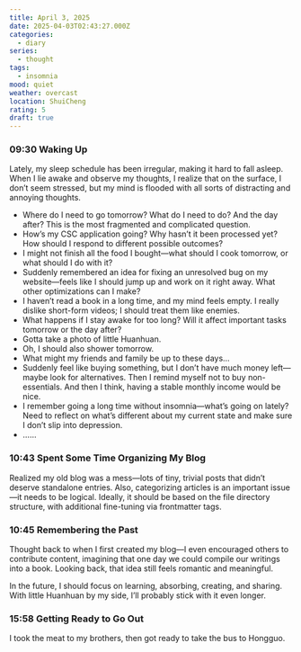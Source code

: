 ```yaml
---
title: April 3, 2025
date: 2025-04-03T02:43:27.000Z
categories:
  - diary
series:
  - thought
tags:
  - insomnia
mood: quiet
weather: overcast
location: ShuiCheng
rating: 5
draft: true
---
```


### 09:30 Waking Up  

Lately, my sleep schedule has been irregular, making it hard to fall asleep. When I lie awake and observe my thoughts, I realize that on the surface, I don’t seem stressed, but my mind is flooded with all sorts of distracting and annoying thoughts.  

- Where do I need to go tomorrow? What do I need to do? And the day after? This is the most fragmented and complicated question.  
- How’s my CSC application going? Why hasn’t it been processed yet? How should I respond to different possible outcomes?  
- I might not finish all the food I bought—what should I cook tomorrow, or what should I do with it?  
- Suddenly remembered an idea for fixing an unresolved bug on my website—feels like I should jump up and work on it right away. What other optimizations can I make?  
- I haven’t read a book in a long time, and my mind feels empty. I really dislike short-form videos; I should treat them like enemies.  
- What happens if I stay awake for too long? Will it affect important tasks tomorrow or the day after?  
- Gotta take a photo of little Huanhuan.  
- Oh, I should also shower tomorrow.  
- What might my friends and family be up to these days…  
- Suddenly feel like buying something, but I don’t have much money left—maybe look for alternatives. Then I remind myself not to buy non-essentials. And then I think, having a stable monthly income would be nice.  
- I remember going a long time without insomnia—what’s going on lately? Need to reflect on what’s different about my current state and make sure I don’t slip into depression.  
- ……  

### 10:43 Spent Some Time Organizing My Blog  

Realized my old blog was a mess—lots of tiny, trivial posts that didn’t deserve standalone entries. Also, categorizing articles is an important issue—it needs to be logical. Ideally, it should be based on the file directory structure, with additional fine-tuning via frontmatter tags.  

### 10:45 Remembering the Past  

Thought back to when I first created my blog—I even encouraged others to contribute content, imagining that one day we could compile our writings into a book. Looking back, that idea still feels romantic and meaningful.  

In the future, I should focus on learning, absorbing, creating, and sharing. With little Huanhuan by my side, I’ll probably stick with it even longer.  

### 15:58 Getting Ready to Go Out

I took the meat to my brothers, then got ready to take the bus to Hongguo.

